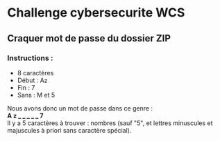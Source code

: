 # Challenge cybersecurite WCS  

## Craquer mot de passe du dossier ZIP  
### Instructions :  
* 8 caractères  
* Début : Az  
* Fin : 7  
* Sans : M et 5

Nous avons donc un mot de passe dans ce genre :  
**A z _ _ _ _ _ 7**  
Il y a 5 caractères à trouver : nombres (sauf "5", et lettres minuscules et majuscules à priori sans caractère spécial).  
